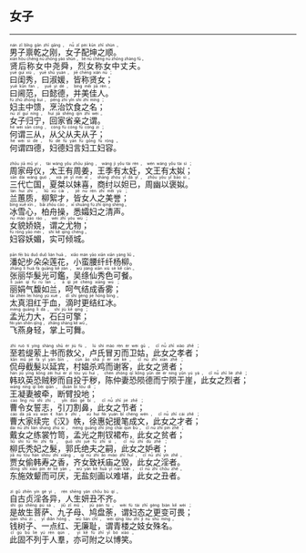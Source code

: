 ## 女子
---
<div>

<p>
<ruby><rb> 男子禀乾之刚，女子配坤之顺。 </rb> <rt>nán  zǐ  bǐng  gān  zhī  gāng ， nǚ  zǐ  pèi  kūn  zhī  shùn 。</rt></ruby><BR>
<ruby><rb> 贤后称女中尧舜，烈女称女中丈夫。 </rb> <rt>xián  hòu  chēng  nǚ  zhōng  yáo  shùn ， liè  nǚ  chēng  nǚ  zhōng  zhàng  fū 。</rt></ruby><BR>
<ruby><rb> 曰闺秀，曰淑媛，皆称贤女； </rb> <rt>yuē  guī  xiù ， yuē  shū  yuàn ， jiē  chēng  xián  nǚ ；</rt></ruby><BR>
<ruby><rb> 曰阃范，曰懿德，并美佳人。 </rb> <rt>yuē  kǔn  fàn ， yuē  yì  dé ， bìng  měi  jiā  rén 。</rt></ruby><BR>
<ruby><rb> 妇主中馈，烹治饮食之名； </rb> <rt>fù  zhǔ  zhōng  kuì ， pēng  zhì  yǐn  shí  zhī  míng ；</rt></ruby><BR>
<ruby><rb> 女子归宁，回家省亲之谓。 </rb> <rt>nǚ  zǐ  guī  níng ， huí  jiā  shěng  qīn  zhī  wèi 。</rt></ruby><BR>
<ruby><rb> 何谓三从，从父从夫从子； </rb> <rt>hé  wèi  sān  cóng ， cóng  fù  cóng  fū  cóng  zi ；</rt></ruby><BR>
<ruby><rb> 何谓四德，妇德妇言妇工妇容。 </rb> <rt>hé  wèi  sì  dé ， fù  dé  fù  yán  fù  gōng  fù  róng 。</rt></ruby><BR></p>

<p>
<ruby><rb> 周家母仪，太王有周姜，王季有太妊，文王有太姒； </rb> <rt>zhōu  jiā  mǔ  yí ， tài  wáng  yǒu  zhōu  jiāng ， wáng  jì  yǒu  tài  rèn ， wén  wáng  yǒu  tài  sì ；</rt></ruby><BR>
<ruby><rb> 三代亡国，夏桀以妹喜，商纣以妲已，周幽以褒姒。 </rb> <rt>sān  dài  wáng  guó ， xià  jié  yǐ  mèi  xǐ ， shāng  zhòu  yǐ  dá  yǐ ， zhōu  yōu  yǐ  bāo  sì 。</rt></ruby><BR>
<ruby><rb> 兰蕙质，柳絮才，皆女人之美誉； </rb> <rt>lán  huì  zhì ， liǔ  xù  cái ， jiē  nǚ  rén  zhī  měi  yù ；</rt></ruby><BR>
<ruby><rb> 冰雪心，柏舟操，悉孀妇之清声。 </rb> <rt>bīng  xuě  xīn ， bǎi  zhōu  cāo ， xī  shuāng  fù  zhī  qīng  shēng 。</rt></ruby><BR>
<ruby><rb> 女貌娇娆，谓之尤物； </rb> <rt>nǚ  mào  jiāo  ráo ， wèi  zhī  yóu  wù ；</rt></ruby><BR>
<ruby><rb> 妇容妖媚，实可倾城。 </rb> <rt>fù  róng  yāo  mèi ， shí  kě  qīng  chéng 。</rt></ruby><BR></p>

<p>
<ruby><rb> 潘妃步朵朵莲花，小蛮腰纤纤杨柳。 </rb> <rt>pān  fēi  bù  duǒ  duǒ  lián  huā ， xiǎo  mán  yāo  xiān  xiān  yáng  liǔ 。</rt></ruby><BR>
<ruby><rb> 张丽华髮光可鑑，吴绦仙秀色可餐。 </rb> <rt>zhāng  lì  huá  fà  guāng  kě  jiàn ， wú  jiàng  xiān  xiù  sè  kě  cān 。</rt></ruby><BR>
<ruby><rb> 丽娟气馥如兰，呵气结成香雾； </rb> <rt>lì  juān  qì  fù  rú  lán ， ā  qì  jié  chéng  xiāng  wù ；</rt></ruby><BR>
<ruby><rb> 太真泪红于血，滴时更结红冰。 </rb> <rt>tài  zhēn  lèi  hóng  yú  xuè ， dī  shí  gèng  jié  hóng  bīng 。</rt></ruby><BR>
<ruby><rb> 孟光力大，石臼可擎； </rb> <rt>mèng  guāng  lì  dà ， shí  jiù  kě  qíng ；</rt></ruby><BR>
<ruby><rb> 飞燕身轻，掌上可舞。 </rb> <rt>fēi  yàn  shēn  qīng ， zhǎng  shàng  kě  wǔ 。</rt></ruby><BR></p>

<p>
<ruby><rb> 至若缇萦上书而救父，卢氏冒刃而卫姑，此女之孝者； </rb> <rt>zhì  ruò  tí  yíng  shàng  shū  ér  jiù  fù ， lú  shì  mào  rèn  ér  wèi  gū ， cǐ  nǚ  zhī  xiào  zhě ；</rt></ruby><BR>
<ruby><rb> 侃母截髮以延宾，村媪杀鸡而谢客，此女之贤者； </rb> <rt>kǎn  mǔ  jié  fà  yǐ  yán  bīn ， cūn  ǎo  shā  jī  ér  xiè  kè ， cǐ  nǚ  zhī  xián  zhě ；</rt></ruby><BR>
<ruby><rb> 韩玖英恐贼秽而自投于秽，陈仲妻恐陨德而宁陨于崖，此女之烈者； </rb> <rt>hán  jiǔ  yīng  kǒng  zéi  huì  ér  zì  tóu  yú  huì ， chén  zhòng  qī  kǒng  yǔn  dé  ér  níng  yǔn  yú  yá ， cǐ  nǚ  zhī  liè  zhě ；</rt></ruby><BR>
<ruby><rb> 王凝妻被牵，断臂投地； </rb> <rt>wáng  níng  qī  bèi  qiān ， duàn  bì  tóu  dì ；</rt></ruby><BR>
<ruby><rb> 曹令女誓志，引刀割鼻，此女之节者； </rb> <rt>cáo  lìng  nǚ  shì  zhì ， yǐn  dāo  gē  bí ， cǐ  nǚ  zhī  jié  zhě ；</rt></ruby><BR>
<ruby><rb> 曹大家续完《汉》帙，徐惠妃援笔成文，此女之才者； </rb> <rt>cáo  dà  jiā  xù  wán 《 hàn 》 zhì ， xú  huì  fēi  yuán  bǐ  chéng  wén ， cǐ  nǚ  zhī  cái  zhě ；</rt></ruby><BR>
<ruby><rb> 戴女之练裳竹笥，孟光之荆钗裙布，此女之贫者； </rb> <rt>dài  nǚ  zhī  liàn  shang  zhú  sì ， mèng  guāng  zhī  jīng  chāi  qún  bù ， cǐ  nǚ  zhī  pín  zhě ；</rt></ruby><BR>
<ruby><rb> 柳氏秃妃之髮，郭氏绝夫之嗣，此女之妒者； </rb> <rt>liǔ  shì  tū  fēi  zhī  fà ， guō  shì  jué  fū  zhī  sì ， cǐ  nǚ  zhī  dù  zhě ；</rt></ruby><BR>
<ruby><rb> 贾女偷韩寿之香，齐女致袄庙之毁，此女之淫者。 </rb> <rt>jiǎ  nǚ  tōu  hán  shòu  zhī  xiāng ， qí  nǚ  zhì  ǎo  miào  zhī  huǐ ， cǐ  nǚ  zhī  yín  zhě 。</rt></ruby><BR>
<ruby><rb> 东施效颦而可厌，无盐刻画以难堪，此女之丑者。 </rb> <rt>dōng  shī  xiào  pín  ér  kě  yàn ， wú  yán  kè  huà  yǐ  nán  kān ， cǐ  nǚ  zhī  chǒu  zhě 。</rt></ruby><BR></p>

<p>
<ruby><rb> 自古贞淫各异，人生妍丑不齐。 </rb> <rt>zì  gǔ  zhēn  yín  gè  yì ， rén  shēng  yán  chǒu  bù  qí 。</rt></ruby><BR>
<ruby><rb> 是故生菩萨、九子母、鸠盘荼，谓妇态之更变可畏； </rb> <rt>shì  gù  shēng  pú  sà 、 jiǔ  zǐ  mǔ 、 jiū  pán  tú ， wèi  fù  tài  zhī  gèng  biàn  kě  wèi ；</rt></ruby><BR>
<ruby><rb> 钱树子、一点红、无廉耻，谓青楼之妓女殊名。 </rb> <rt>qián  shù  zi 、 yī  diǎn  hóng 、 wú  lián  chǐ ， wèi  qīng  lóu  zhī  jì  nǚ  shū  míng 。</rt></ruby><BR>
<ruby><rb> 此固不列于人羣，亦可附之以博笑。 </rb> <rt>cǐ  gù  bù  liè  yú  rén  qún ， yì  kě  fù  zhī  yǐ  bó  xiào 。</rt></ruby><BR></p>

</div>
